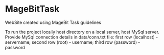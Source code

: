 # MageBitTask
WebSite created using MageBit Task guidelines

To run the project locally host directory on a local server, host MySql server. 
Provide MySql connection details in data/conn.txt file: first row (localhost) - servername; second row (root) - username; third row (password) - password
